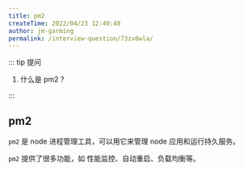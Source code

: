 ```yaml
---
title: pm2
createTime: 2022/04/23 12:49:48
author: jm-garming
permalink: /interview-question/73zv8wla/
---
```


::: tip 提问

1. 什么是 pm2 ?

:::

## pm2

`pm2` 是 node 进程管理工具，可以用它来管理 node 应用和运行持久服务。

`pm2` 提供了很多功能，如 性能监控、自动重启、负载均衡等。
